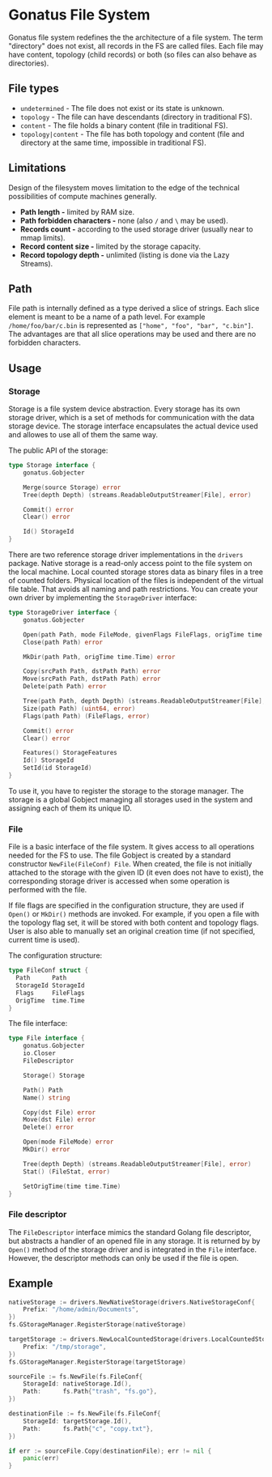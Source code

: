 # Gonatus File System
Gonatus file system redefines the the architecture of a file system. The term "directory" does not exist, all records in the FS are called files. Each file may have content, topology (child records) or both (so files can also behave as directories).

## File types
  * `undetermined` - The file does not exist or its state is unknown.
  * `topology` - The file can have descendants (directory in traditional FS).
  * `content` - The file holds a binary content (file in traditional FS).
  * `topology|content` - The file has both topology and content (file and directory at the same time, impossible in traditional FS).

## Limitations
Design of the filesystem moves limitation to the edge of the technical possibilities of compute machines generally.
  * **Path length -** limited by RAM size.
  * **Path forbidden characters -** none (also `/` and `\` may be used).
  * **Records count -** according to the used storage driver (usually near to mmap limits).
  * **Record content size -** limited by the storage capacity.
  * **Record topology depth -** unlimited (listing is done via the Lazy Streams).

## Path
File path is internally defined as a type derived  a slice of strings. Each slice element is meant to be a name of a path level. For example `/home/foo/bar/c.bin` is represented as `["home", "foo", "bar", "c.bin"]`. The advantages are that all slice operations may be used and there are no forbidden characters.

## Usage

### Storage
Storage is a file system device abstraction. Every storage has its own storage driver, which is a set of methods for communication with the data storage device. The storage interface encapsulates the actual device used and allowes to use all of them the same way.

The public API of the storage:
```go
type Storage interface {
	gonatus.Gobjecter

	Merge(source Storage) error
	Tree(depth Depth) (streams.ReadableOutputStreamer[File], error)

	Commit() error
	Clear() error

	Id() StorageId
}
```

There are two reference storage driver implementations in the `drivers` package. Native storage is a read-only access point to the file system on the local machine. Local counted storage stores data as binary files in a tree of counted folders. Physical location of the files is independent of the virtual file table. That avoids all naming and path restrictions. You can create your own driver by implementing the `StorageDriver` interface:
```go
type StorageDriver interface {
	gonatus.Gobjecter

	Open(path Path, mode FileMode, givenFlags FileFlags, origTime time.Time) (FileDescriptor, error)
	Close(path Path) error

	MkDir(path Path, origTime time.Time) error

	Copy(srcPath Path, dstPath Path) error
	Move(srcPath Path, dstPath Path) error
	Delete(path Path) error

	Tree(path Path, depth Depth) (streams.ReadableOutputStreamer[File], error)
	Size(path Path) (uint64, error)
	Flags(path Path) (FileFlags, error)

	Commit() error
	Clear() error

	Features() StorageFeatures
	Id() StorageId
	SetId(id StorageId)
}
```

To use it, you have to register the storage to the storage manager. The storage is a global Gobject managing all storages used in the system and assigning each of them its unique ID.

### File
File is a basic interface of the file system. It gives access to all operations needed for the FS to use. The file Gobject is created by a standard constructor `NewFile(FileConf) File`. When created, the file is not initially attached to the storage with the given ID (it even does not have to exist), the corresponding storage driver is accessed when some operation is performed with the file.

If file flags are specified in the configuration structure, they are used if `Open()` or `MkDir()` methods are invoked. For example, if you open a file with the topology flag set, it will be stored with both content and topology flags. User is also able to manually set an original creation time (if not specified, current time is used).

The configuration structure:
```go
type FileConf struct {
  Path      Path
  StorageId StorageId
  Flags     FileFlags
  OrigTime  time.Time
}
```

The file interface:
```go
type File interface {
	gonatus.Gobjecter
	io.Closer
	FileDescriptor

	Storage() Storage

	Path() Path
	Name() string

	Copy(dst File) error
	Move(dst File) error
	Delete() error

	Open(mode FileMode) error
	MkDir() error

	Tree(depth Depth) (streams.ReadableOutputStreamer[File], error)
	Stat() (FileStat, error)

	SetOrigTime(time time.Time)
}
```

### File descriptor
The `FileDescriptor` interface mimics the standard Golang file descriptor, but abstracts a handler of an opened file in any storage. It is returned by by `Open()` method of the storage driver and is integrated in the `File` interface. However, the descriptor methods can only be used if the file is open.

## Example

```go
nativeStorage := drivers.NewNativeStorage(drivers.NativeStorageConf{
	Prefix: "/home/admin/Documents",
})
fs.GStorageManager.RegisterStorage(nativeStorage)

targetStorage := drivers.NewLocalCountedStorage(drivers.LocalCountedStorageConf{
	Prefix: "/tmp/storage",
})
fs.GStorageManager.RegisterStorage(targetStorage)

sourceFile := fs.NewFile(fs.FileConf{
	StorageId: nativeStorage.Id(),
	Path:      fs.Path{"trash", "fs.go"},
})

destinationFile := fs.NewFile(fs.FileConf{
	StorageId: targetStorage.Id(),
	Path:      fs.Path{"c", "copy.txt"},
})

if err := sourceFile.Copy(destinationFile); err != nil {
	panic(err)
}
``` 
